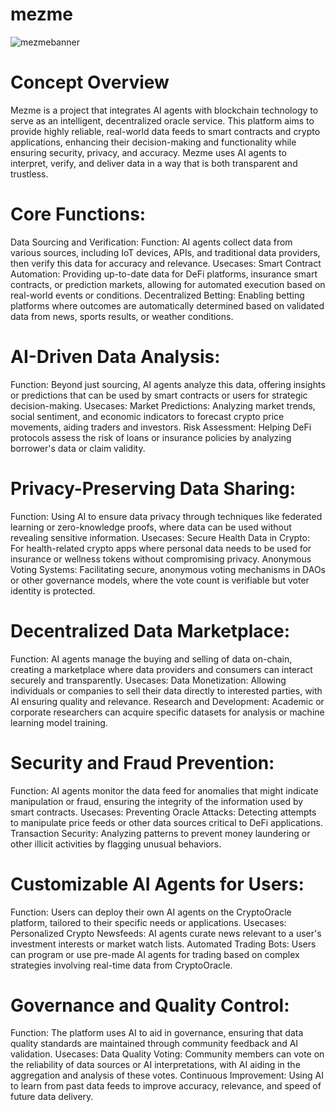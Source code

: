 # mezme

![mezmebanner](https://github.com/user-attachments/assets/e4cff892-8e23-40be-81c8-c79ee489c41a)

# Concept Overview

Mezme is a project that integrates AI agents with blockchain technology to serve as an intelligent, 
decentralized oracle service. 
This platform aims to provide highly reliable, real-world data feeds to smart contracts and crypto applications, 
enhancing their decision-making and functionality while ensuring security, privacy, and accuracy. 
Mezme uses AI agents to interpret, verify, and deliver data in a way that is both transparent and trustless.

# Core Functions:

Data Sourcing and Verification:
Function: 
AI agents collect data from various sources, including IoT devices, APIs, and traditional data providers, 
then verify this data for accuracy and relevance.
Usecases:
Smart Contract Automation: Providing up-to-date data for DeFi platforms, insurance smart contracts, or prediction markets, 
allowing for automated execution based on real-world events or conditions.
Decentralized Betting: Enabling betting platforms where outcomes are automatically determined based on validated data from news, 
sports results, or weather conditions.

# AI-Driven Data Analysis:
Function: 
Beyond just sourcing, AI agents analyze this data, offering insights or predictions that can be used by smart contracts or users for strategic decision-making.
Usecases:
Market Predictions: Analyzing market trends, social sentiment, and economic indicators to forecast crypto price movements, aiding traders and investors.
Risk Assessment: Helping DeFi protocols assess the risk of loans or insurance policies by analyzing borrower's data or claim validity.

# Privacy-Preserving Data Sharing:

Function: 
Using AI to ensure data privacy through techniques like federated learning or zero-knowledge proofs, 
where data can be used without revealing sensitive information.
Usecases:
Secure Health Data in Crypto: For health-related crypto apps where personal data needs to be used for insurance or wellness tokens without compromising privacy.
Anonymous Voting Systems: Facilitating secure, anonymous voting mechanisms in DAOs or other governance models, where the vote count is verifiable but voter identity is protected.

# Decentralized Data Marketplace:

Function: 
AI agents manage the buying and selling of data on-chain, creating a marketplace where data providers and consumers can interact securely and transparently.
Usecases:
Data Monetization: Allowing individuals or companies to sell their data directly to interested parties, with AI ensuring quality and relevance.
Research and Development: Academic or corporate researchers can acquire specific datasets for analysis or machine learning model training.

# Security and Fraud Prevention:

Function: 
AI agents monitor the data feed for anomalies that might indicate manipulation or fraud, ensuring the integrity of the information used by smart contracts.
Usecases:
Preventing Oracle Attacks: Detecting attempts to manipulate price feeds or other data sources critical to DeFi applications.
Transaction Security: Analyzing patterns to prevent money laundering or other illicit activities by flagging unusual behaviors.

# Customizable AI Agents for Users:

Function: 
Users can deploy their own AI agents on the CryptoOracle platform, tailored to their specific needs or applications.
Usecases:
Personalized Crypto Newsfeeds: AI agents curate news relevant to a user's investment interests or market watch lists.
Automated Trading Bots: Users can program or use pre-made AI agents for trading based on complex strategies involving real-time data from CryptoOracle.

# Governance and Quality Control:

Function: 
The platform uses AI to aid in governance, ensuring that data quality standards are maintained through community feedback and AI validation.
Usecases:
Data Quality Voting: Community members can vote on the reliability of data sources or AI interpretations, with AI aiding in the aggregation and analysis of these votes.
Continuous Improvement: Using AI to learn from past data feeds to improve accuracy, relevance, and speed of future data delivery.
